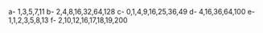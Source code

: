 a- 1,3,5,7,11
b- 2,4,8,16,32,64,128
c- 0,1,4,9,16,25,36,49
d- 4,16,36,64,100
e- 1,1,2,3,5,8,13
f- 2,10,12,16,17,18,19,200